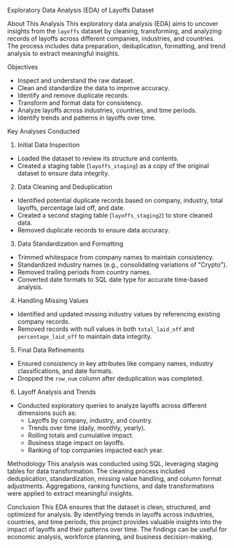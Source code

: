 Exploratory Data Analysis (EDA) of Layoffs Dataset

About This Analysis
This exploratory data analysis (EDA) aims to uncover insights from the `layoffs` dataset by cleaning, transforming, and analyzing records of layoffs across different companies, industries, and countries. The process includes data preparation, deduplication, formatting, and trend analysis to extract meaningful insights.

Objectives
- Inspect and understand the raw dataset.
- Clean and standardize the data to improve accuracy.
- Identify and remove duplicate records.
- Transform and format data for consistency.
- Analyze layoffs across industries, countries, and time periods.
- Identify trends and patterns in layoffs over time.

Key Analyses Conducted

1. Initial Data Inspection
- Loaded the dataset to review its structure and contents.
- Created a staging table (`layoffs_staging`) as a copy of the original dataset to ensure data integrity.

2. Data Cleaning and Deduplication
- Identified potential duplicate records based on company, industry, total layoffs, percentage laid off, and date.
- Created a second staging table (`layoffs_staging2`) to store cleaned data.
- Removed duplicate records to ensure data accuracy.

3. Data Standardization and Formatting
- Trimmed whitespace from company names to maintain consistency.
- Standardized industry names (e.g., consolidating variations of "Crypto").
- Removed trailing periods from country names.
- Converted date formats to SQL date type for accurate time-based analysis.

4. Handling Missing Values
- Identified and updated missing industry values by referencing existing company records.
- Removed records with null values in both `total_laid_off` and `percentage_laid_off` to maintain data integrity.

5. Final Data Refinements
- Ensured consistency in key attributes like company names, industry classifications, and date formats.
- Dropped the `row_num` column after deduplication was completed.

6. Layoff Analysis and Trends
- Conducted exploratory queries to analyze layoffs across different dimensions such as:
  - Layoffs by company, industry, and country.
  - Trends over time (daily, monthly, yearly).
  - Rolling totals and cumulative impact.
  - Business stage impact on layoffs.
  - Ranking of top companies impacted each year.

Methodology
This analysis was conducted using SQL, leveraging staging tables for data transformation. The cleaning process included deduplication, standardization, missing value handling, and column format adjustments. Aggregations, ranking functions, and date transformations were applied to extract meaningful insights.

Conclusion
This EDA ensures that the dataset is clean, structured, and optimized for analysis. By identifying trends in layoffs across industries, countries, and time periods, this project provides valuable insights into the impact of layoffs and their patterns over time. The findings can be useful for economic analysis, workforce planning, and business decision-making.

